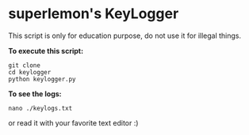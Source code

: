 # superlemon's KeyLogger
This script is only for education purpose, do not use it for illegal things.

**To execute this script:**

    
    git clone
    cd keylogger
    python keylogger.py

**To see the logs:**

	nano ./keylogs.txt
or read it with your favorite text editor :)
